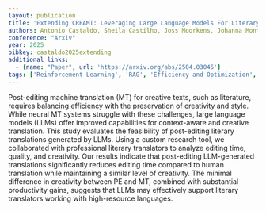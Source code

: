 ```yaml
---
layout: publication
title: 'Extending CREAMT: Leveraging Large Language Models For Literary Translation Post-editing'
authors: Antonio Castaldo, Sheila Castilho, Joss Moorkens, Johanna Monti
conference: "Arxiv"
year: 2025
bibkey: castaldo2025extending
additional_links:
  - {name: "Paper", url: 'https://arxiv.org/abs/2504.03045'}
tags: ['Reinforcement Learning', 'RAG', 'Efficiency and Optimization', 'Applications']
---
```

Post-editing machine translation (MT) for creative texts, such as literature,
requires balancing efficiency with the preservation of creativity and style.
While neural MT systems struggle with these challenges, large language models
(LLMs) offer improved capabilities for context-aware and creative translation.
This study evaluates the feasibility of post-editing literary translations
generated by LLMs. Using a custom research tool, we collaborated with
professional literary translators to analyze editing time, quality, and
creativity. Our results indicate that post-editing LLM-generated translations
significantly reduces editing time compared to human translation while
maintaining a similar level of creativity. The minimal difference in creativity
between PE and MT, combined with substantial productivity gains, suggests that
LLMs may effectively support literary translators working with high-resource
languages.
